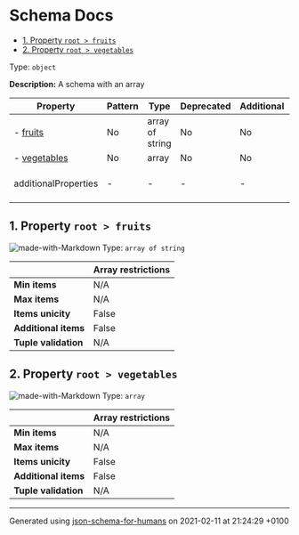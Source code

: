 # Schema Docs

- [1. Property `root > fruits`](#fruits)
- [2. Property `root > vegetables`](#vegetables)

Type: `object`

**Description:** A schema with an array

| Property | Pattern | Type | Deprecated | Additional | Description |
| -------- | ------- | ---- | ---------- | ---------- | ----------- |
|-  [fruits](#fruits)|No|array of string|No| No|-|
|-  [vegetables](#vegetables)|No|array|No| No|-|
  | additionalProperties | - | - | - | - |  [![made-with-Markdown](https://img.shields.io/badge/Any%20type-allowed-green)](# "Additional Properties of any type are allowed.") | - |        

## <a name="fruits"></a>1. Property `root > fruits`

![made-with-Markdown](https://img.shields.io/badge/Optional-yellow)
Type: `array of string`

|                       | Array restrictions |
| --------------------- | ------------------ |
| **Min items**         | N/A |
| **Max items**         | N/A |
| **Items unicity**     | False |
| **Additional items**  | False |
| **Tuple validation**  | N/A |

## <a name="vegetables"></a>2. Property `root > vegetables`

![made-with-Markdown](https://img.shields.io/badge/Optional-yellow)
Type: `array`

|                       | Array restrictions |
| --------------------- | ------------------ |
| **Min items**         | N/A |
| **Max items**         | N/A |
| **Items unicity**     | False |
| **Additional items**  | False |
| **Tuple validation**  | N/A |

----------------------------------------------------------------------------------------------------------------------------
Generated using [json-schema-for-humans](https://github.com/coveooss/json-schema-for-humans) on 2021-02-11 at 21:24:29 +0100